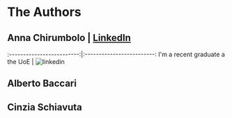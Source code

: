 # The Authors 

 

## Anna Chirumbolo |  [LinkedIn](https://www.linkedin.com/in/anna-chirumbolo/)
:-------------------------:|:-------------------------:
I'm a recent graduate a the UoE |  ![linkedin](https://user-images.githubusercontent.com/43357858/109384281-0d8ea800-78ec-11eb-9880-1cad69593082.jpeg)


## Alberto Baccari 



## Cinzia Schiavuta 


